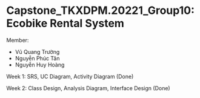 # Capstone_TKXDPM.20221_Group10: Ecobike Rental System
Member: 
- Vũ Quang Trường
- Nguyễn Phúc Tân
- Nguyễn Huy Hoàng

Week 1: SRS, UC Diagram, Activity Diagram (Done)

Week 2: Class Design, Analysis Diagram, Interface Design (Done)
